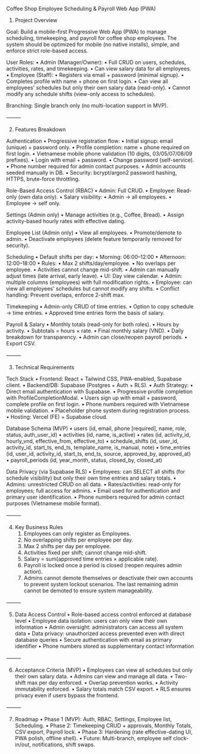 Coffee Shop Employee Scheduling & Payroll Web App (PWA)

1. Project Overview

Goal:
Build a mobile-first Progressive Web App (PWA) to manage scheduling, timekeeping, and payroll for coffee shop employees. The system should be optimized for mobile (no native installs), simple, and enforce strict role-based access.

User Roles:
	•	Admin (Manager/Owner):
		•	Full CRUD on users, schedules, activities, rates, and timekeeping.
		•	Can view salary data for all employees.
	•	Employee (Staff):
		•	Registers via email + password (minimal signup).
		•	Completes profile with name + phone on first login.
		•	Can view all employees' schedules but only their own salary data (read-only).
		•	Cannot modify any schedule shifts (view-only access to schedules).

Branching:
Single branch only (no multi-location support in MVP).

⸻

2. Features Breakdown

Authentication
	•	Progressive registration flow:
		•	Initial signup: email (unique) + password only.
		•	Profile completion: name + phone required on first login.
		•	Vietnamese mobile phone validation (10 digits, 03/05/07/08/09 prefixes).
	•	Login with email + password.
	•	Change password (self-service).
	•	Phone number required for admin contact purposes.
	•	Admin accounts seeded manually in DB.
	•	Security: bcrypt/argon2 password hashing, HTTPS, brute-force throttling.

Role-Based Access Control (RBAC)
	•	Admin: Full CRUD.
	•	Employee: Read-only (own data only).
	•	Salary visibility:
	•	Admin → all employees.
	•	Employee → self only.

Settings (Admin only)
	•	Manage activities (e.g., Coffee, Bread).
	•	Assign activity-based hourly rates with effective dating.

Employee List (Admin only)
	•	View all employees.
	•	Promote/demote to admin.
	•	Deactivate employees (delete feature temporarily removed for security).

Scheduling
	•	Default shifts per day:
		•	Morning: 06:00–12:00
		•	Afternoon: 12:00–18:00
	•	Rules:
		•	Max 2 shifts/day/employee.
		•	No overlaps per employee.
		•	Activities cannot change mid-shift.
		•	Admin can manually adjust times (late arrival, early leave).
	•	UI: Day view calendar.
		•	Admin: multiple columns (employees) with full modification rights.
		•	Employee: can view all employees' schedules but cannot modify any shifts.
	•	Conflict handling: Prevent overlaps, enforce 2-shift max.

Timekeeping
	•	Admin-only CRUD of time entries.
	•	Option to copy schedule → time entries.
	•	Approved time entries form the basis of salary.

Payroll & Salary
	•	Monthly totals (read-only for both roles).
	•	Hours by activity.
	•	Subtotals = hours × rate.
	•	Final monthly salary (VND).
	•	Daily breakdown for transparency.
	•	Admin can close/reopen payroll periods.
	•	Export CSV.

⸻

3. Technical Requirements

Tech Stack
	•	Frontend: React + Tailwind CSS, PWA-enabled, Supabase client.
	•	Backend/DB: Supabase (Postgres + Auth + RLS).
	•	Auth Strategy:
	•	Direct email authentication with Supabase.
	•	Progressive profile completion with ProfileCompletionModal.
	•	Users sign up with email + password, complete profile on first login.
	•	Phone numbers required with Vietnamese mobile validation.
	•	Placeholder phone system during registration process.
	•	Hosting: Vercel (FE) + Supabase cloud.

Database Schema (MVP)
	•	users (id, email, phone [required], name, role, status, auth_user_id)
	•	activities (id, name, is_active)
	•	rates (id, activity_id, hourly_vnd, effective_from, effective_to)
	•	schedule_shifts (id, user_id, activity_id, start_ts, end_ts, template_name, is_manual, note)
	•	time_entries (id, user_id, activity_id, start_ts, end_ts, source, approved_by, approved_at)
	•	payroll_periods (id, year_month, status, closed_by, closed_at)

Data Privacy (via Supabase RLS)
	•	Employees: can SELECT all shifts (for schedule visibility) but only their own time entries and salary totals.
	•	Admins: unrestricted CRUD on all data.
	•	Rates/activities: read-only for employees; full access for admins.
	•	Email used for authentication and primary user identification.
	•	Phone numbers required for admin contact purposes (Vietnamese mobile format).

⸻

4. Key Business Rules
	1.	Employees can only register as Employees.
	2.	No overlapping shifts per employee per day.
	3.	Max 2 shifts per day per employee.
	4.	Activities fixed per shift; cannot change mid-shift.
	5.	Salary = sum(approved time entries × applicable rate).
	6.	Payroll is locked once a period is closed (reopen requires admin action).
	7.	Admins cannot demote themselves or deactivate their own accounts to prevent system lockout scenarios. The last remaining admin cannot be demoted to ensure system manageability.

⸻

5. Data Access Control
	•	Role-based access control enforced at database level
	•	Employee data isolation: users can only view their own information
	•	Admin oversight: administrators can access all system data
	•	Data privacy: unauthorized access prevented even with direct database queries
	•	Secure authentication with email as primary identifier
	•	Phone numbers stored as supplementary contact information

⸻

6. Acceptance Criteria (MVP)
	•	Employees can view all schedules but only their own salary data.
	•	Admins can view and manage all data.
	•	Two-shift max per day enforced.
	•	Overlap prevention works.
	•	Activity immutability enforced.
	•	Salary totals match CSV export.
	•	RLS ensures privacy even if users bypass the frontend.

⸻

7. Roadmap
	•	Phase 1 (MVP): Auth, RBAC, Settings, Employee list, Scheduling.
	•	Phase 2: Timekeeping CRUD + approvals, Monthly Totals, CSV export, Payroll lock.
	•	Phase 3: Hardening (rate effective-dating UI, PWA polish, offline shell).
	•	Future: Multi-branch, employee self clock-in/out, notifications, shift swaps.